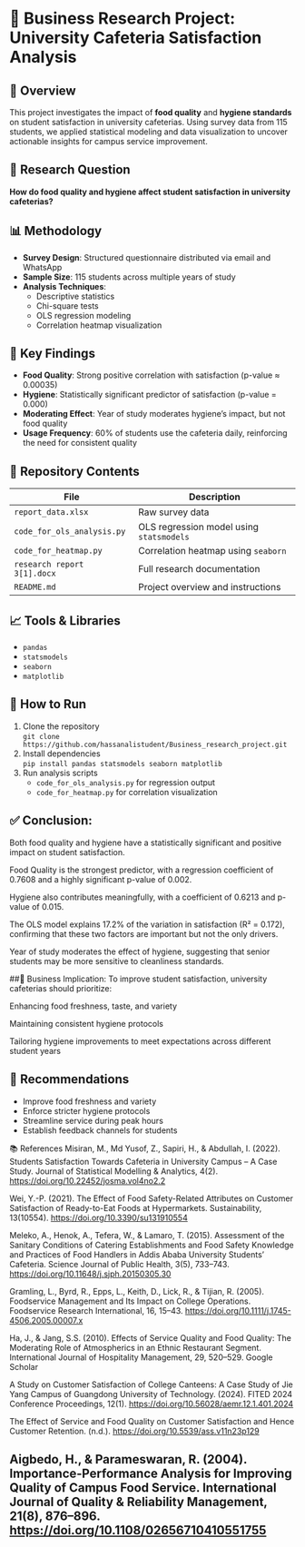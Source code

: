 # 🧪 Business Research Project: University Cafeteria Satisfaction Analysis

## 📌 Overview
This project investigates the impact of **food quality** and **hygiene standards** on student satisfaction in university cafeterias. Using survey data from 115 students, we applied statistical modeling and data visualization to uncover actionable insights for campus service improvement.

## 🎯 Research Question
**How do food quality and hygiene affect student satisfaction in university cafeterias?**

## 📊 Methodology
- **Survey Design**: Structured questionnaire distributed via email and WhatsApp
- **Sample Size**: 115 students across multiple years of study
- **Analysis Techniques**:
  - Descriptive statistics
  - Chi-square tests
  - OLS regression modeling
  - Correlation heatmap visualization

## 🧠 Key Findings
- **Food Quality**: Strong positive correlation with satisfaction (p-value ≈ 0.00035)
- **Hygiene**: Statistically significant predictor of satisfaction (p-value = 0.000)
- **Moderating Effect**: Year of study moderates hygiene’s impact, but not food quality
- **Usage Frequency**: 60% of students use the cafeteria daily, reinforcing the need for consistent quality

## 📁 Repository Contents
| File | Description |
|------|-------------|
| `report_data.xlsx` | Raw survey data |
| `code_for_ols_analysis.py` | OLS regression model using `statsmodels` |
| `code_for_heatmap.py` | Correlation heatmap using `seaborn` |
| `research report 3[1].docx` | Full research documentation |
| `README.md` | Project overview and instructions |

## 📈 Tools & Libraries
- `pandas`
- `statsmodels`
- `seaborn`
- `matplotlib`

## 🚀 How to Run
1. Clone the repository  
   `git clone https://github.com/hassanalistudent/Business_research_project.git`
2. Install dependencies  
   `pip install pandas statsmodels seaborn matplotlib`
3. Run analysis scripts  
   - `code_for_ols_analysis.py` for regression output  
   - `code_for_heatmap.py` for correlation visualization
   
## ✅ Conclusion:
Both food quality and hygiene have a statistically significant and positive impact on student satisfaction.

Food Quality is the strongest predictor, with a regression coefficient of 0.7608 and a highly significant p-value of 0.002.

Hygiene also contributes meaningfully, with a coefficient of 0.6213 and p-value of 0.015.

The OLS model explains 17.2% of the variation in satisfaction (R² = 0.172), confirming that these two factors are important but not the only drivers.

Year of study moderates the effect of hygiene, suggesting that senior students may be more sensitive to cleanliness standards.

##🧠 Business Implication:
To improve student satisfaction, university cafeterias should prioritize:

Enhancing food freshness, taste, and variety

Maintaining consistent hygiene protocols

Tailoring hygiene improvements to meet expectations across different student years

## 📌 Recommendations
- Improve food freshness and variety
- Enforce stricter hygiene protocols
- Streamline service during peak hours
- Establish feedback channels for students

📚 References
Misiran, M., Md Yusof, Z., Sapiri, H., & Abdullah, I. (2022). Students Satisfaction Towards Cafeteria in University Campus – A Case Study. Journal of Statistical Modelling & Analytics, 4(2). https://doi.org/10.22452/josma.vol4no2.2

Wei, Y.-P. (2021). The Effect of Food Safety-Related Attributes on Customer Satisfaction of Ready-to-Eat Foods at Hypermarkets. Sustainability, 13(10554). https://doi.org/10.3390/su131910554

Meleko, A., Henok, A., Tefera, W., & Lamaro, T. (2015). Assessment of the Sanitary Conditions of Catering Establishments and Food Safety Knowledge and Practices of Food Handlers in Addis Ababa University Students’ Cafeteria. Science Journal of Public Health, 3(5), 733–743. https://doi.org/10.11648/j.sjph.20150305.30

Gramling, L., Byrd, R., Epps, L., Keith, D., Lick, R., & Tijian, R. (2005). Foodservice Management and Its Impact on College Operations. Foodservice Research International, 16, 15–43. https://doi.org/10.1111/j.1745-4506.2005.00007.x

Ha, J., & Jang, S.S. (2010). Effects of Service Quality and Food Quality: The Moderating Role of Atmospherics in an Ethnic Restaurant Segment. International Journal of Hospitality Management, 29, 520–529. Google Scholar

A Study on Customer Satisfaction of College Canteens: A Case Study of Jie Yang Campus of Guangdong University of Technology. (2024). FITED 2024 Conference Proceedings, 12(1). https://doi.org/10.56028/aemr.12.1.401.2024

The Effect of Service and Food Quality on Customer Satisfaction and Hence Customer Retention. (n.d.). https://doi.org/10.5539/ass.v11n23p129

Aigbedo, H., & Parameswaran, R. (2004). Importance‐Performance Analysis for Improving Quality of Campus Food Service. International Journal of Quality & Reliability Management, 21(8), 876–896. https://doi.org/10.1108/02656710410551755
---

